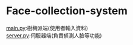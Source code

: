 # Face-collection-system
[main.py](https://github.com/AI-Foundry-Face-Recognition-Project/Face-collection-system/blob/main/main.py):樹梅派端(使用者輸入資料)<br>
[server.py](https://github.com/AI-Foundry-Face-Recognition-Project/Face-collection-system/blob/main/server.py):伺服器端(負責偵測人臉等功能)